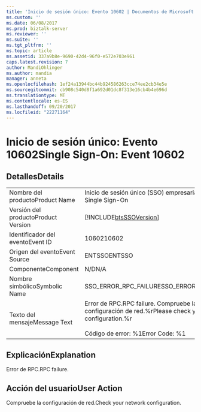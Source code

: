 ```yaml
---
title: 'Inicio de sesión único: Evento 10602 | Documentos de Microsoft'
ms.custom: ''
ms.date: 06/08/2017
ms.prod: biztalk-server
ms.reviewer: ''
ms.suite: ''
ms.tgt_pltfrm: ''
ms.topic: article
ms.assetid: 337a9b8e-9690-42d4-96f0-e572e703e961
caps.latest.revision: 7
author: MandiOhlinger
ms.author: mandia
manager: anneta
ms.openlocfilehash: 1ef24a13944bc44b924586263cce74ee2cb34e5e
ms.sourcegitcommit: cb908c540d8f1a692d01dc8f313e16cb4b4e696d
ms.translationtype: MT
ms.contentlocale: es-ES
ms.lasthandoff: 09/20/2017
ms.locfileid: "22271164"
---
```

# <a name="single-sign-on-event-10602"></a><span data-ttu-id="f2107-102">Inicio de sesión único: Evento 10602</span><span class="sxs-lookup"><span data-stu-id="f2107-102">Single Sign-On: Event 10602</span></span>
## <a name="details"></a><span data-ttu-id="f2107-103">Detalles</span><span class="sxs-lookup"><span data-stu-id="f2107-103">Details</span></span>  
  
|||  
|-|-|  
|<span data-ttu-id="f2107-104">Nombre del producto</span><span class="sxs-lookup"><span data-stu-id="f2107-104">Product Name</span></span>|<span data-ttu-id="f2107-105">Inicio de sesión único (SSO) empresarial</span><span class="sxs-lookup"><span data-stu-id="f2107-105">Enterprise Single Sign-On</span></span>|  
|<span data-ttu-id="f2107-106">Versión del producto</span><span class="sxs-lookup"><span data-stu-id="f2107-106">Product Version</span></span>|[!INCLUDE[btsSSOVersion](../includes/btsssoversion-md.md)]|  
|<span data-ttu-id="f2107-107">Identificador del evento</span><span class="sxs-lookup"><span data-stu-id="f2107-107">Event ID</span></span>|<span data-ttu-id="f2107-108">10602</span><span class="sxs-lookup"><span data-stu-id="f2107-108">10602</span></span>|  
|<span data-ttu-id="f2107-109">Origen del evento</span><span class="sxs-lookup"><span data-stu-id="f2107-109">Event Source</span></span>|<span data-ttu-id="f2107-110">ENTSSO</span><span class="sxs-lookup"><span data-stu-id="f2107-110">ENTSSO</span></span>|  
|<span data-ttu-id="f2107-111">Componente</span><span class="sxs-lookup"><span data-stu-id="f2107-111">Component</span></span>|<span data-ttu-id="f2107-112">N/D</span><span class="sxs-lookup"><span data-stu-id="f2107-112">N/A</span></span>|  
|<span data-ttu-id="f2107-113">Nombre simbólico</span><span class="sxs-lookup"><span data-stu-id="f2107-113">Symbolic Name</span></span>|<span data-ttu-id="f2107-114">SSO_ERROR_RPC_FAILURE</span><span class="sxs-lookup"><span data-stu-id="f2107-114">SSO_ERROR_RPC_FAILURE</span></span>|  
|<span data-ttu-id="f2107-115">Texto del mensaje</span><span class="sxs-lookup"><span data-stu-id="f2107-115">Message Text</span></span>|<span data-ttu-id="f2107-116">Error de RPC.</span><span class="sxs-lookup"><span data-stu-id="f2107-116">RPC failure.</span></span> <span data-ttu-id="f2107-117">Compruebe la configuración de red.%r</span><span class="sxs-lookup"><span data-stu-id="f2107-117">Please check your network configuration.%r</span></span><br /><br /> <span data-ttu-id="f2107-118">Código de error: %1</span><span class="sxs-lookup"><span data-stu-id="f2107-118">Error Code: %1</span></span>|  
  
## <a name="explanation"></a><span data-ttu-id="f2107-119">Explicación</span><span class="sxs-lookup"><span data-stu-id="f2107-119">Explanation</span></span>  
 <span data-ttu-id="f2107-120">Error de RPC.</span><span class="sxs-lookup"><span data-stu-id="f2107-120">RPC failure.</span></span>  
  
## <a name="user-action"></a><span data-ttu-id="f2107-121">Acción del usuario</span><span class="sxs-lookup"><span data-stu-id="f2107-121">User Action</span></span>  
 <span data-ttu-id="f2107-122">Compruebe la configuración de red.</span><span class="sxs-lookup"><span data-stu-id="f2107-122">Check your network configuration.</span></span>